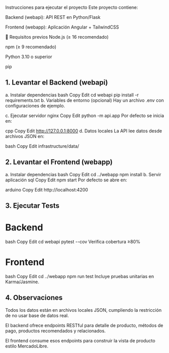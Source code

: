 Instrucciones para ejecutar el proyecto
Este proyecto contiene:

Backend (webapi): API REST en Python/Flask

Frontend (webapp): Aplicación Angular + TailwindCSS

🔹 Requisitos previos
Node.js (≥ 16 recomendado)

npm (≥ 9 recomendado)

Python 3.10 o superior

pip

## 1. Levantar el Backend (webapi)
a. Instalar dependencias
bash
Copy
Edit
cd webapi
pip install -r requirements.txt
b. Variables de entorno (opcional)
Hay un archivo .env con configuraciones de ejemplo.

c. Ejecutar servidor
nginx
Copy
Edit
python -m api.app
Por defecto se inicia en:

cpp
Copy
Edit
http://127.0.0.1:8000
d. Datos locales
La API lee datos desde archivos JSON en:

bash
Copy
Edit
infrastructure/data/
## 2. Levantar el Frontend (webapp)
a. Instalar dependencias
bash
Copy
Edit
cd ../webapp
npm install
b. Servir aplicación
sql
Copy
Edit
npm start
Por defecto se abre en:

arduino
Copy
Edit
http://localhost:4200
## 3. Ejecutar Tests
# Backend
bash
Copy
Edit
cd webapi
pytest --cov
Verifica cobertura ≥80%

# Frontend
bash
Copy
Edit
cd ../webapp
npm run test
Incluye pruebas unitarias en Karma/Jasmine.

## 4. Observaciones
Todos los datos están en archivos locales JSON, cumpliendo la restricción de no usar base de datos real.

El backend ofrece endpoints RESTful para detalle de producto, métodos de pago, productos recomendados y relacionados.

El frontend consume esos endpoints para construir la vista de producto estilo MercadoLibre.